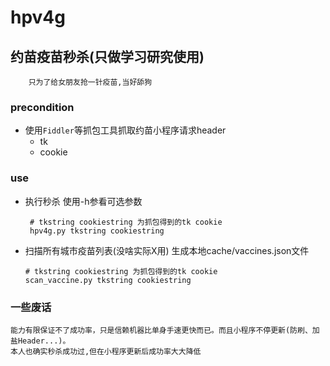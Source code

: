 # hpv4g 
## 约苗疫苗秒杀(只做学习研究使用)
```
    只为了给女朋友抢一针疫苗,当好舔狗
```

### precondition

   - 使用`Fiddler`等抓包工具抓取约苗小程序请求header
        - tk
        - cookie
        
### use


   - 执行秒杀 使用-h参看可选参数
       ```
        # tkstring cookiestring 为抓包得到的tk cookie
        hpv4g.py tkstring cookiestring
       ```
   - 扫描所有城市疫苗列表(没啥实际X用) 生成本地cache/vaccines.json文件
        ```
        # tkstring cookiestring 为抓包得到的tk cookie
        scan_vaccine.py tkstring cookiestring
        ```
        
### 一些废话
    能力有限保证不了成功率，只是信赖机器比单身手速更快而已。而且小程序不停更新(防刷、加盐Header...)。
    本人也确实秒杀成功过,但在小程序更新后成功率大大降低          